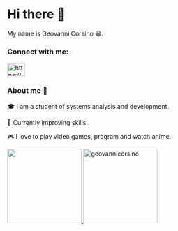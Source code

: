 # Hi there 👋

My name is Geovanni Corsino 😀.

### Connect with me:

<a href="https://www.linkedin.com/in/geovanni-corsino-82661518b/" target="blank"><img align="center" src="https://cdn.jsdelivr.net/npm/simple-icons@3.0.1/icons/linkedin.svg" alt="https://www.linkedin.com/in/geovanni-corsino-82661518b/" height="30" width="40" /></a>


### About me 🚀
🎓 I am a student of systems analysis and development.

🌱 Currently improving skills.

🎮 I love to play video games, program and watch anime.

 <a href="https://github.com/anuraghazra/github-readme-stats">
    <img height="170"
      src="https://github-readme-stats.vercel.app/api?username=geovannicorsino&count_private=true&show_icons=true&custom_title=Github%20Status&hide=issues&theme=radical"
    />
 <img height="170" src="https://github-readme-stats.vercel.app/api/top-langs?username=geovannicorsino&show_icons=true&theme=radical&locale=en&layout=compact" alt="geovannicorsino" />
 </a>
 
